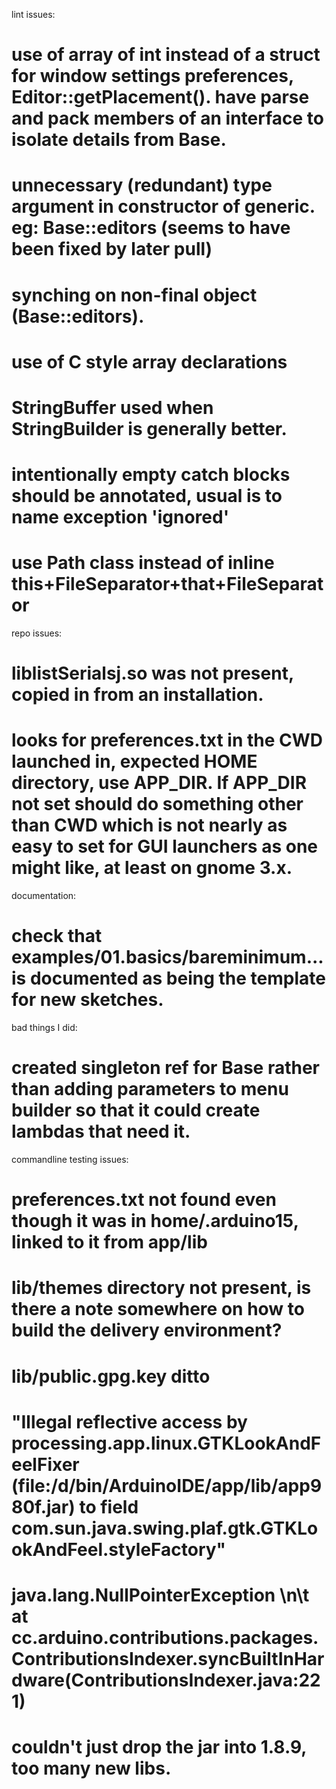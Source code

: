 lint issues:

# use of array of int instead of a struct for window settings preferences, Editor::getPlacement(). have parse and pack members of an interface to isolate details from Base.
# unnecessary (redundant) type argument in constructor of generic. eg: Base::editors (seems to have been fixed by later pull)
# synching on non-final object (Base::editors).
# use of C style array declarations
# StringBuffer used when StringBuilder is generally better.
# intentionally empty catch blocks should be annotated, usual is to name exception 'ignored'
# use Path class instead of inline this+FileSeparator+that+FileSeparator


repo issues:

# liblistSerialsj.so was not present, copied in from an installation.
# looks for preferences.txt in the CWD launched in, expected HOME directory, use APP_DIR. If APP_DIR not set should do something other than CWD which is not nearly as easy to set for GUI launchers as one might like, at least on gnome 3.x.

documentation:
# check that examples/01.basics/bareminimum... is documented as being the template for new sketches.

bad things I did:
# created singleton ref for Base rather than adding parameters to menu builder so that it could create lambdas that need it.


commandline testing issues:
# preferences.txt not found even though it was in home/.arduino15, linked to it from app/lib
# lib/themes directory not present, is there a note somewhere on how to build the delivery environment?
# lib/public.gpg.key ditto
# "Illegal reflective access by processing.app.linux.GTKLookAndFeelFixer (file:/d/bin/ArduinoIDE/app/lib/app980f.jar) to field com.sun.java.swing.plaf.gtk.GTKLookAndFeel.styleFactory"
# java.lang.NullPointerException \n\t at cc.arduino.contributions.packages.ContributionsIndexer.syncBuiltInHardware(ContributionsIndexer.java:221)
# couldn't just drop the jar into 1.8.9, too many new libs.






